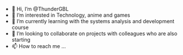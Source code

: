 - 👋 Hi, I’m @ThunderGBL
- 👀 I’m interested in Technology, anime and games
- 🌱 I’m currently learning with the systems analysis and development course
- 💞️ I’m looking to collaborate on projects with colleagues who are also starting
- 📫 How to reach me ...

<!---
ThunderGBL/ThunderGBL is a ✨ special ✨ repository because its `README.md` (this file) appears on your GitHub profile.
You can click the Preview link to take a look at your changes.
--->
